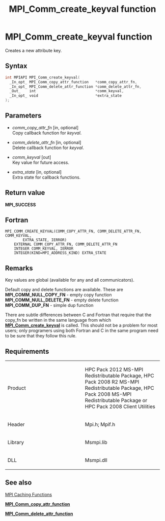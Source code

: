 ﻿---
title: MPI_Comm_create_keyval function
TOCTitle: MPI_Comm_create_keyval function
ms:assetid: 13d0bf93-f8b8-4f26-bcbf-1b2a0bdab0fe
ms:mtpsurl: https://msdn.microsoft.com/en-us/library/Dn473263(v=VS.85)
ms:contentKeyID: 59360809
ms.date: 03/28/2018
mtps_version: v=VS.85
f1_keywords:
- MPI_COMM_CREATE_KEYVAL
- mpif/MPI_Comm_create_keyval
- mpi/MPI_COMM_CREATE_KEYVAL
dev_langs:
- C++
- C
---

# MPI\_Comm\_create\_keyval function

Creates a new attribute key.

## Syntax

``` c++
int MPIAPI MPI_Comm_create_keyval(
  _In_opt_ MPI_Comm_copy_attr_function   *comm_copy_attr_fn,
  _In_opt_ MPI_Comm_delete_attr_function *comm_delete_attr_fn,
  _Out_    int                           *comm_keyval,
  _In_opt_ void                          *extra_state
);
```

## Parameters

  - *comm\_copy\_attr\_fn* \[in, optional\]  
    Copy callback function for *keyval*.

  - *comm\_delete\_attr\_fn* \[in, optional\]  
    Delete callback function for *keyval*.

  - *comm\_keyval* \[out\]  
    Key value for future access.

  - *extra\_state* \[in, optional\]  
    Extra state for callback functions.

## Return value

**MPI\_SUCCESS**

## Fortran

    MPI_COMM_CREATE_KEYVAL(COMM_COPY_ATTR_FN, COMM_DELETE_ATTR_FN, COMM_KEYVAL,
            EXTRA_STATE, IERROR)
        EXTERNAL COMM_COPY_ATTR_FN, COMM_DELETE_ATTR_FN
        INTEGER COMM_KEYVAL, IERROR
        INTEGER(KIND=MPI_ADDRESS_KIND) EXTRA_STATE

## Remarks

Key values are global (available for any and all communicators).

Default copy and delete functions are available.  These are
  **MPI\_COMM\_NULL\_COPY\_FN**   - empty copy function
  **MPI\_COMM\_NULL\_DELETE\_FN** - empty delete function
  **MPI\_COMM\_DUP\_FN**          - simple dup function

There are subtle differences between C and Fortran that require that the copy_fn be written in the same language from which [**MPI\_Comm\_create\_keyval**](mpi-comm-create-keyval-function.md) is called.
This should not be a problem for most users; only programers using both Fortran and C in the same program need to be sure that they follow this rule.


## Requirements

<table>
<colgroup>
<col style="width: 50%" />
<col style="width: 50%" />
</colgroup>
<tbody>
<tr class="odd">
<td><p>Product</p></td>
<td><p>HPC Pack 2012 MS-MPI Redistributable Package, HPC Pack 2008 R2 MS-MPI Redistributable Package, HPC Pack 2008 MS-MPI Redistributable Package or HPC Pack 2008 Client Utilities</p></td>
</tr>
<tr class="even">
<td><p>Header</p></td>
<td>Mpi.h;
Mpif.h</td>
</tr>
<tr class="odd">
<td><p>Library</p></td>
<td>Msmpi.lib</td>
</tr>
<tr class="even">
<td><p>DLL</p></td>
<td>Msmpi.dll</td>
</tr>
</tbody>
</table>


## See also

[MPI Caching Functions](mpi-caching-functions.md)

[**MPI\_Comm\_copy\_attr\_function**](mpi-comm-copy-attr-function-function.md)

[**MPI\_Comm\_delete\_attr\_function**](mpi-comm-delete-attr-function-function.md)

